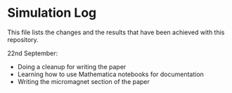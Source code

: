 # Simulation Log 
This file lists the changes and the results that have been achieved with this repository.

22nd September:
- Doing a cleanup for writing the paper
- Learning how to use Mathematica notebooks for documentation
- Writing the micromagnet section of the paper

 
